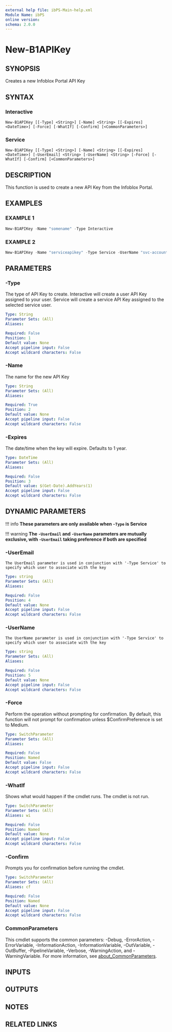 ```yaml
---
external help file: ibPS-Main-help.xml
Module Name: ibPS
online version:
schema: 2.0.0
---
```


# New-B1APIKey

## SYNOPSIS
Creates a new Infoblox Portal API Key

## SYNTAX

### Interactive
```
New-B1APIKey [[-Type] <String>] [-Name] <String> [[-Expires] <DateTime>] [-Force] [-WhatIf] [-Confirm] [<CommonParameters>]
```

### Service
```
New-B1APIKey [[-Type] <String>] [-Name] <String> [[-Expires] <DateTime>] [-UserEmail] <String> [-UserName] <String> [-Force] [-WhatIf] [-Confirm] [<CommonParameters>]
```

## DESCRIPTION
This function is used to create a new API Key from the Infoblox Portal.

## EXAMPLES

### EXAMPLE 1
```powershell
New-B1APIKey -Name "somename" -Type Interactive
```

### EXAMPLE 2
```powershell
New-B1APIKey -Name "serviceapikey" -Type Service -UserName "svc-account-name"
```

## PARAMETERS

### -Type
The type of API Key to create.
Interactive will create a user API Key assigned to your user.
Service will create a service API Key assigned to the selected service user.

```yaml
Type: String
Parameter Sets: (All)
Aliases:

Required: False
Position: 1
Default value: None
Accept pipeline input: False
Accept wildcard characters: False
```

### -Name
The name for the new API Key

```yaml
Type: String
Parameter Sets: (All)
Aliases:

Required: True
Position: 2
Default value: None
Accept pipeline input: False
Accept wildcard characters: False
```

### -Expires
The date/time when the key will expire. Defaults to 1 year.

```yaml
Type: DateTime
Parameter Sets: (All)
Aliases:

Required: False
Position: 3
Default value: $(Get-Date).AddYears(1)
Accept pipeline input: False
Accept wildcard characters: False
```

## DYNAMIC PARAMETERS
!!! info
    **These parameters are only available when `-Type` is Service**

!!! warning
    **The `-UserEmail` and `-UserName` parameters are mutually exclusive, with `-UserEmail` taking preference if both are specified**

### -UserEmail
    The UserEmail parameter is used in conjunction with '-Type Service' to specify which user to associate with the key

```yaml
Type: string
Parameter Sets: (All)
Aliases:

Required: False
Position: 4
Default value: None
Accept pipeline input: False
Accept wildcard characters: False
```

### -UserName
    The UserName parameter is used in conjunction with '-Type Service' to specify which user to associate with the key

```yaml
Type: string
Parameter Sets: (All)
Aliases:

Required: False
Position: 5
Default value: None
Accept pipeline input: False
Accept wildcard characters: False
```

### -Force
Perform the operation without prompting for confirmation.
By default, this function will not prompt for confirmation unless $ConfirmPreference is set to Medium.

```yaml
Type: SwitchParameter
Parameter Sets: (All)
Aliases:

Required: False
Position: Named
Default value: False
Accept pipeline input: False
Accept wildcard characters: False
```

### -WhatIf
Shows what would happen if the cmdlet runs.
The cmdlet is not run.

```yaml
Type: SwitchParameter
Parameter Sets: (All)
Aliases: wi

Required: False
Position: Named
Default value: None
Accept pipeline input: False
Accept wildcard characters: False
```

### -Confirm
Prompts you for confirmation before running the cmdlet.

```yaml
Type: SwitchParameter
Parameter Sets: (All)
Aliases: cf

Required: False
Position: Named
Default value: None
Accept pipeline input: False
Accept wildcard characters: False
```

### CommonParameters
This cmdlet supports the common parameters: -Debug, -ErrorAction, -ErrorVariable, -InformationAction, -InformationVariable, -OutVariable, -OutBuffer, -PipelineVariable, -Verbose, -WarningAction, and -WarningVariable. For more information, see [about_CommonParameters](http://go.microsoft.com/fwlink/?LinkID=113216).

## INPUTS

## OUTPUTS

## NOTES

## RELATED LINKS
